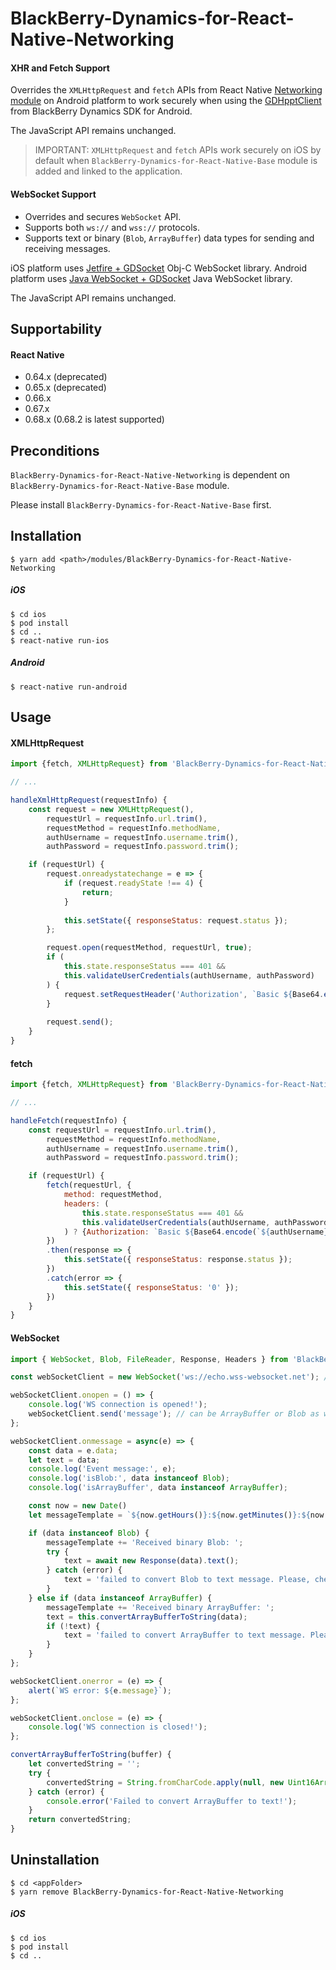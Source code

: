 # BlackBerry-Dynamics-for-React-Native-Networking

#### XHR and Fetch Support

Overrides the `XMLHttpRequest` and `fetch` APIs from React Native [Networking module](https://facebook.github.io/react-native/docs/network) on Android platform to work securely when using the [GDHpptClient](https://developer.blackberry.com/devzone/files/blackberry-dynamics/android/classcom_1_1good_1_1gd_1_1net_1_1_g_d_http_client.html) from BlackBerry Dynamics SDK for Android. 

The JavaScript API remains unchanged.

> IMPORTANT: `XMLHttpRequest` and `fetch` APIs work securely on iOS by default when `BlackBerry-Dynamics-for-React-Native-Base` module is added and linked to the application.

#### WebSocket Support

- Overrides and secures `WebSocket` API.
- Supports both `ws://` and `wss://` protocols.
- Supports text or binary (`Blob`, `ArrayBuffer`) data types for sending and receiving messages.

iOS platform uses [Jetfire + GDSocket](https://github.com/blackberry/BlackBerry-Dynamics-iOS-Samples/tree/master/WebSocket) Obj-C WebSocket library.
Android platform uses [Java WebSocket + GDSocket](https://github.com/blackberry/BlackBerry-Dynamics-Android-WebSocket.git) Java WebSocket library.

The JavaScript API remains unchanged.

## Supportability
#### React Native
 - 0.64.x (deprecated)
 - 0.65.x (deprecated)
 - 0.66.x
 - 0.67.x
 - 0.68.x (0.68.2 is latest supported)

## Preconditions
`BlackBerry-Dynamics-for-React-Native-Networking` is dependent on `BlackBerry-Dynamics-for-React-Native-Base` module.

Please install `BlackBerry-Dynamics-for-React-Native-Base` first.

## Installation
    $ yarn add <path>/modules/BlackBerry-Dynamics-for-React-Native-Networking

##### iOS
    $ cd ios
    $ pod install
    $ cd ..
    $ react-native run-ios
##### Android
    $ react-native run-android

## Usage
#### XMLHttpRequest
```javascript
import {fetch, XMLHttpRequest} from 'BlackBerry-Dynamics-for-React-Native-Networking';

// ...

handleXmlHttpRequest(requestInfo) {
    const request = new XMLHttpRequest(),
        requestUrl = requestInfo.url.trim(),
        requestMethod = requestInfo.methodName,
        authUsername = requestInfo.username.trim(),
        authPassword = requestInfo.password.trim();

    if (requestUrl) {
        request.onreadystatechange = e => {
            if (request.readyState !== 4) {
                return;
            }
            
            this.setState({ responseStatus: request.status });
        };

        request.open(requestMethod, requestUrl, true);
        if (
            this.state.responseStatus === 401 &&
            this.validateUserCredentials(authUsername, authPassword)
        ) {
            request.setRequestHeader('Authorization', `Basic ${Base64.encode(`${authUsername}:${authPassword}`)}`)
        }
        
        request.send();
    }
}
```

#### fetch
```javascript
import {fetch, XMLHttpRequest} from 'BlackBerry-Dynamics-for-React-Native-Networking';

// ...

handleFetch(requestInfo) {
    const requestUrl = requestInfo.url.trim(),
        requestMethod = requestInfo.methodName,
        authUsername = requestInfo.username.trim(),
        authPassword = requestInfo.password.trim();

    if (requestUrl) {
        fetch(requestUrl, {
            method: requestMethod,
            headers: (
                this.state.responseStatus === 401 &&
                this.validateUserCredentials(authUsername, authPassword)
            ) ? {Authorization: `Basic ${Base64.encode(`${authUsername}:${authPassword}`)}`} : null
        })
        .then(response => {
            this.setState({ responseStatus: response.status });
        })
        .catch(error => {
            this.setState({ responseStatus: '0' });
        })
    }
}
```

#### WebSocket
```javascript
import { WebSocket, Blob, FileReader, Response, Headers } from 'BlackBerry-Dynamics-for-React-Native-Networking';

const webSocketClient = new WebSocket('ws://echo.wss-websocket.net'); // can be 'wss://echo.wss-websocket.net' as well

webSocketClient.onopen = () => {
    console.log('WS connection is opened!');
    webSocketClient.send('message'); // can be ArrayBuffer or Blob as well
};

webSocketClient.onmessage = async(e) => {
    const data = e.data;
    let text = data;
    console.log('Event message:', e);
    console.log('isBlob:', data instanceof Blob);
    console.log('isArrayBuffer', data instanceof ArrayBuffer);

    const now = new Date()
    let messageTemplate = `${now.getHours()}:${now.getMinutes()}:${now.getSeconds()} `;

    if (data instanceof Blob) {
        messageTemplate += 'Received binary Blob: ';
        try {
            text = await new Response(data).text();
        } catch (error) {
            text = 'failed to convert Blob to text message. Please, check response binary type...';
        }
    } else if (data instanceof ArrayBuffer) {
        messageTemplate += 'Received binary ArrayBuffer: ';
        text = this.convertArrayBufferToString(data);
        if (!text) {
            text = 'failed to convert ArrayBuffer to text message. Please, check response binary type...'
        }
    }
};

webSocketClient.onerror = (e) => {
    alert(`WS error: ${e.message}`);
};

webSocketClient.onclose = (e) => {
    console.log('WS connection is closed!');
};

convertArrayBufferToString(buffer) {
    let convertedString = '';
    try {
        convertedString = String.fromCharCode.apply(null, new Uint16Array(buffer));
    } catch (error) {
        console.error('Failed to convert ArrayBuffer to text!');
    }
    return convertedString;
}
```

## Uninstallation
    $ cd <appFolder>
    $ yarn remove BlackBerry-Dynamics-for-React-Native-Networking

##### iOS
    $ cd ios
    $ pod install
    $ cd ..
